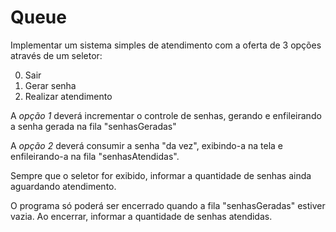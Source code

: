 # Queue

Implementar um sistema simples de atendimento com a oferta de 3 opções através de um seletor:

0. Sair
1. Gerar senha
2. Realizar atendimento

A *opção 1* deverá incrementar o controle de senhas, gerando e enfileirando a senha gerada na fila "senhasGeradas"

A *opção 2* deverá consumir a senha "da vez", exibindo-a na tela e enfileirando-a na fila "senhasAtendidas".

Sempre que o seletor for exibido, informar a quantidade de senhas ainda aguardando atendimento.

O programa só poderá ser encerrado quando a fila "senhasGeradas" estiver vazia. Ao encerrar, informar a quantidade de senhas atendidas.